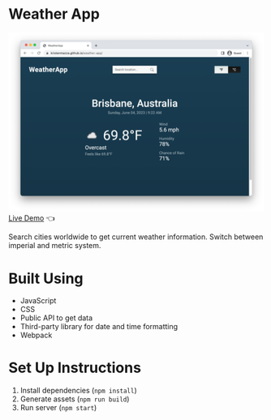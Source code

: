 # Weather App

![Weather App Screenshot](./weather-app-ss.png)
[Live Demo](https://kristenmazza.github.io/weather-app/) :point_left:

Search cities worldwide to get current weather information. Switch between imperial and metric system.

# Built Using

- JavaScript
- CSS
- Public API to get data
- Third-party library for date and time formatting
- Webpack

# Set Up Instructions

1. Install dependencies (`npm install`)
2. Generate assets (`npm run build`)
3. Run server (`npm start`)
